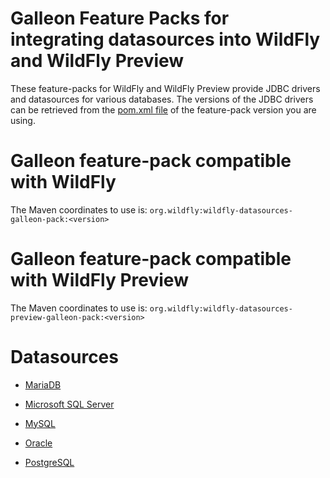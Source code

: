 Galleon Feature Packs for integrating datasources into WildFly and WildFly Preview
==================================================

These feature-packs for WildFly and WildFly Preview provide JDBC drivers and datasources for various databases.
The versions of the JDBC drivers can be retrieved from the [pom.xml file](pom.xml) of the feature-pack version you are using.

Galleon feature-pack compatible with WildFly
============================

The Maven coordinates to use is: `org.wildfly:wildfly-datasources-galleon-pack:<version>`

Galleon feature-pack compatible with WildFly Preview
=================================

The Maven coordinates to use is: `org.wildfly:wildfly-datasources-preview-galleon-pack:<version>`

Datasources
=======

* [MariaDB](doc/mariadb/README.md)

* [Microsoft SQL Server](doc/mssqlserver/README.md)

* [MySQL](doc/mysql/README.md)

* [Oracle](doc/oracle/README.md)

* [PostgreSQL](doc/postgresql/README.md)

